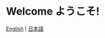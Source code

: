 <!-- DO NOT change the contents of this file. Build.py will fail. -->
# Welcome ようこそ!

[English](en/index.md)  |  [日本語](ja/index.md)

